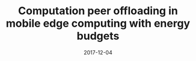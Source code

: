 ---
title: "Computation peer offloading in mobile edge computing with energy budgets"
collection: publications
category: 2017
date: 2017-12-04
permalink: /publication/Computation peer offloading in mobile edge computing with energy budgets
excerpt: '<strong><u>Lixing Chen</u></strong>, Jie Xu, Sheng Zhou'
venue: 'IEEE Global Communications Conference'
paperurl: 'https://ieeexplore.ieee.org/abstract/document/8255052'
---